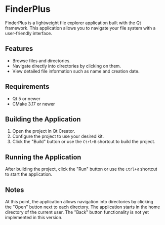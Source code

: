 # FinderPlus

FinderPlus is a lightweight file explorer application built with the Qt framework. This application allows you to navigate your file system with a user-friendly interface.

## Features

- Browse files and directories.
- Navigate directly into directories by clicking on them.
- View detailed file information such as name and creation date.

## Requirements

- Qt 5 or newer
- CMake 3.17 or newer

## Building the Application

1. Open the project in Qt Creator.
2. Configure the project to use your desired kit.
3. Click the "Build" button or use the `Ctrl+B` shortcut to build the project.

## Running the Application

After building the project, click the "Run" button or use the `Ctrl+R` shortcut to start the application.

## Notes

At this point, the application allows navigation into directories by clicking the "Open" button next to each directory. The application starts in the home directory of the current user. The "Back" button functionality is not yet implemented in this version.
